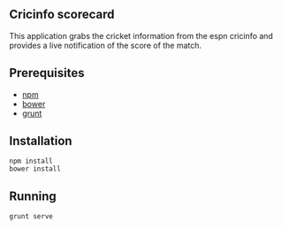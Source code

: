 ## Cricinfo scorecard
This application grabs the cricket information from the espn cricinfo and provides a live notification of the score of the match. 
## Prerequisites

- [npm](http://www.npmjs.org)
- [bower](http://bower.io)
- [grunt](http://gruntjs.com)

## Installation

```
npm install
bower install
```

## Running

```
grunt serve
```
